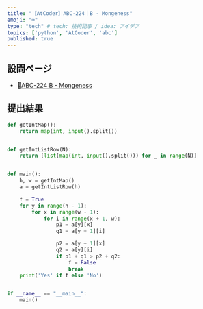 ```yaml
---
title: "［AtCoder］ABC-224｜B - Mongeness"
emoji: "⌨️"
type: "tech" # tech: 技術記事 / idea: アイデア
topics: ['python', 'AtCoder', 'abc']
published: true
---
```


## 設問ページ

- 🔗[ABC-224 B - Mongeness](https://atcoder.jp/contests/abc224/tasks/abc224_b)

## 提出結果

```python
def getIntMap():
    return map(int, input().split())


def getIntListRow(N):
    return [list(map(int, input().split())) for _ in range(N)]


def main():
    h, w = getIntMap()
    a = getIntListRow(h)

    f = True
    for y in range(h - 1):
        for x in range(w - 1):
            for i in range(x + 1, w):
                p1 = a[y][x]
                q1 = a[y + 1][i]

                p2 = a[y + 1][x]
                q2 = a[y][i]
                if p1 + q1 > p2 + q2:
                    f = False
                    break
    print('Yes' if f else 'No')


if __name__ == "__main__":
    main()
```
